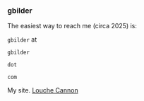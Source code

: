 ### gbilder

The easiest way to reach me (circa 2025) is:

`gbilder` at 

`gbilder`

`dot`

`com`


My site.
[Louche Cannon](https://gbilder.com)

<!--
**gbilder/gbilder** is a ✨ _special_ ✨ repository because its `README.md` (this file) appears on your GitHub profile.

Here are some ideas to get you started:

- 🔭 I’m currently working on ...
- 🌱 I’m currently learning ...
- 👯 I’m looking to collaborate on ...
- 🤔 I’m looking for help with ...
- 💬 Ask me about ...
- 📫 How to reach me: ...
- 😄 Pronouns: ...
- ⚡ Fun fact: ...
-->

